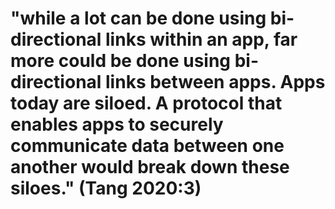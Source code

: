 # "while a lot can be done using bi-directional links within an app, far more could be done using bi-directional links between apps. Apps today are siloed. A protocol that enables apps to securely communicate data between one another would break down these siloes." (Tang 2020:3)